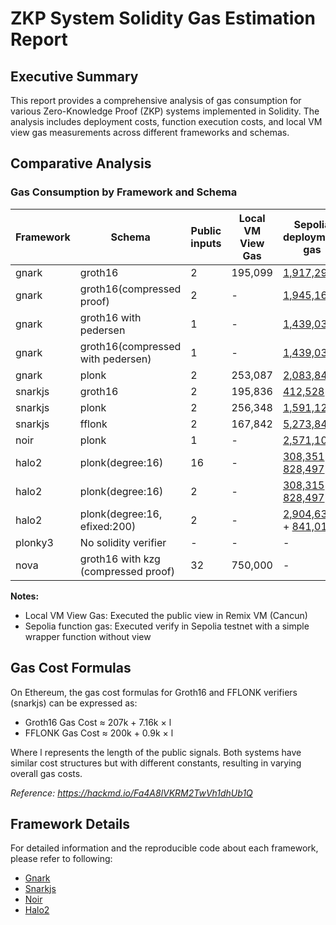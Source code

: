 # ZKP System Solidity Gas Estimation Report

## Executive Summary

This report provides a comprehensive analysis of gas consumption for various Zero-Knowledge Proof (ZKP) systems implemented in Solidity. The analysis includes deployment costs, function execution costs, and local VM view gas measurements across different frameworks and schemas.

## Comparative Analysis

### Gas Consumption by Framework and Schema

| Framework | Schema | Public inputs | Local VM View Gas | Sepolia deployment gas | Sepolia function gas |
|-----------|--------|---------------|-------------------|------------------------|----------------------|
| gnark | groth16 | 2 | 195,099 | [1,917,298](https://sepolia.etherscan.io/tx/0xa34994b804de55ce34874b474664ee4aa3978aa8508f6889cfd8f40e65d1517c) | [220,583](https://sepolia.etherscan.io/tx/0x9051e844827afe3190b90019237db1ff3945ccc1d79a62d06a72283bc2cda430) |
| gnark | groth16(compressed proof) | 2 | - | [1,945,169](https://sepolia.etherscan.io/tx/0x9a29c2a43c6b2a36c757eb8744d269bd0c496b5c79e9db7bff740deb22e59d8a) | [231,209](https://sepolia.etherscan.io/tx/0xd5e92676401e0845288460d9063bb8345d60e6a9ff6a435d800016d12be1333d) |
| gnark | groth16 with pedersen | 1 | - | [1,439,031](https://sepolia.etherscan.io/tx/0xe0dba53364c77da07bd9757ea2ff51095a37f7d58057ac5a208dd3d71c6b41da) | [337,291](https://sepolia.etherscan.io/tx/0xfcce5d59ad5b7c353005ba6e99f1e77616905dda01a043cf49d91d981acd8dc8) |
| gnark | groth16(compressed with pedersen) | 1 | - | [1,439,031](https://sepolia.etherscan.io/tx/0xe0dba53364c77da07bd9757ea2ff51095a37f7d58057ac5a208dd3d71c6b41da) | [350,842](https://sepolia.etherscan.io/tx/0xd18c9d7f299ef2c8eed1e201c3939d35e0a25972394f0200b17b245f14d7f3f4) |
| gnark | plonk | 2 | 253,087 | [2,083,848](https://sepolia.etherscan.io/tx/0x247ae04e4bf98eabbdf0784186ea5019acd3e9c1ae4f3274c432a5b705399b7c) | [287,310](https://sepolia.etherscan.io/tx/0x6c90a60423a45f485f37317987ac71aedb8bf4752063353e46b5da872fea385e) |
| snarkjs | groth16 | 2 | 195,836 | [412,528](https://sepolia.etherscan.io/tx/0xf84b681beaefaabb61d58f1438699f7e0f748f0bbbf72883eab4bfe0459aa571) | [221,305](https://sepolia.etherscan.io/tx/0xed13868b1fc7295670dc8f9207741ea65f2bef171729c0fb5d3c30bc4ffb7469) |
| snarkjs | plonk | 2 | 256,348 | [1,591,128](https://sepolia.etherscan.io/tx/0xa98f9803fcf58b6078ac6412fcde4a368a5bed2dd53ebde546295fd6263df5f5) | [291,197](https://sepolia.etherscan.io/tx/0xa8aa27480db7365c6480b910f9bdc8644e783ae695f38a575b119bb06faa2480) |
| snarkjs | fflonk | 2 | 167,842 | [5,273,847](https://sepolia.etherscan.io/tx/0x1d88872a4dcf13e4430d566d7cde3a24496668af37c963cc4c3b7fa7db182292) | [201,077](https://sepolia.etherscan.io/tx/0x7a2faddaef2c326a0059b701c18b52886d8adff53807fd504569c73d778d4d20) |
| noir | plonk | 1 | - | [2,571,102](https://sepolia.etherscan.io/tx/0x12be521b2a46feef18d1c24e5bd38af68e19c3972b01a8c6d9664f613c20cd79) | [441,681](https://sepolia.etherscan.io/tx/0x5a157daa6bd70dd6ba80e5243a5e73acde5c385e4302fdf979f92b866446d596) |
| halo2 | plonk(degree:16) | 16 | - | [308,351](https://sepolia.etherscan.io/tx/0x2e3638cc31222b22f408332fc2ba5e9a6b6d23c76b906231685dad3b18cd858a) + [828,497](https://sepolia.etherscan.io/tx/0x5a7a1ef3ff5c0b77bbbdd4bbeab7a2f1a7b72b039d30f22fb56bf64eeee9a869) | [321,377](https://sepolia.etherscan.io/tx/0x5167bfe66630eb86f565bfa6432b591a26faec9e32271117aef68ee077715e6b) |
| halo2 | plonk(degree:16) | 2 | - | [308,315](https://sepolia.etherscan.io/tx/0x90a3f738dd7e519f6da3ec3a7039dca17efb081023315aa6818db30e506dceeb) + [828,497](https://sepolia.etherscan.io/tx/0xdc4909c90306c8d09d0ffc316239f72d444660e539ffcc33f0fcaf331201e82e) | [305,073](https://sepolia.etherscan.io/tx/0xabe5b457a62f8b8662937b4a103286e2111472600f2aeac1ca97b2434d47ab67) |
| halo2 | plonk(degree:16, efixed:200) | 2 | - | [2,904,633](https://sepolia.etherscan.io/tx/0xc9ca0641852f4102b2ef8715ae4b1cd31d401b507dce21b6db48bd089883f990) + [841,012](https://sepolia.etherscan.io/tx/0x07b687ca4c31e8e3b297a98250e61c1d45bb3c40466dca35b373283191493c5e) | [307,900](https://sepolia.etherscan.io/tx/0xc50d7c3b3c8ad71208e1fb815e5c7fa67bf0b70f44042e7f288a5e9e13a1fd07) |
| plonky3 | No solidity verifier | - | - | - | - |
| nova | groth16 with kzg (compressed proof) | 32 | 750,000 | - | - |

**Notes:**
- Local VM View Gas: Executed the public view in Remix VM (Cancun)
- Sepolia function gas: Executed verify in Sepolia testnet with a simple wrapper function without view

## Gas Cost Formulas

On Ethereum, the gas cost formulas for Groth16 and FFLONK verifiers (snarkjs) can be expressed as:

- Groth16 Gas Cost ≈ 207k + 7.16k × l
- FFLONK Gas Cost ≈ 200k + 0.9k × l

Where l represents the length of the public signals. Both systems have similar cost structures but with different constants, resulting in varying overall gas costs.

*Reference: https://hackmd.io/Fa4A8lVKRM2TwVh1dhUb1Q*

## Framework Details

For detailed information and the reproducible code about each framework, please refer to following:

- [Gnark](./gnark/README.md)
- [Snarkjs](./snarkjs/README.md)
- [Noir](./noir/README.md)
- [Halo2](./halo2/README.md)
